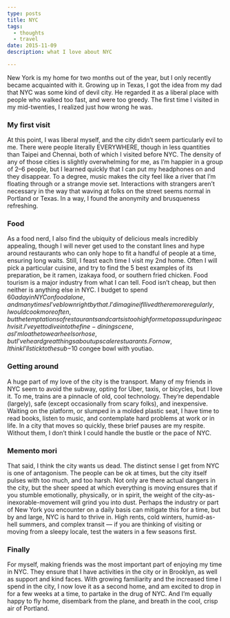 ```yaml
---
type: posts
title: NYC
tags:
  - thoughts
  - travel
date: 2015-11-09
description: what I love about NYC

---
```


New York is my home for two months out of the year, but I only recently became acquainted with it. Growing up in Texas, I got the idea from my dad that NYC was some kind of devil city. He regarded it as a liberal place with people who walked too fast, and were too greedy. The first time I visited in my mid-twenties, I realized just how wrong he was.

### My first visit

At this point, I was liberal myself, and the city didn’t seem particularly evil to me. There were people literally EVERYWHERE, though in less quantities than Taipei and Chennai, both of which I visited before NYC. The density of any of those cities is slightly overwhelming for me, as I’m happier in a group of 2–6 people, but I learned quickly that I can put my headphones on and they disappear. To a degree, music makes the city feel like a river that I’m floating through or a strange movie set. Interactions with strangers aren’t necessary in the way that waving at folks on the street seems normal in Portland or Texas. In a way, I found the anonymity and brusqueness refreshing.

### Food

As a food nerd, I also find the ubiquity of delicious meals incredibly appealing, though I will never get used to the constant lines and hype around restaurants who can only hope to fit a handful of people at a time, ensuring long waits. Still, I feast each time I visit my 2nd home. Often I will pick a particular cuisine, and try to find the 5 best examples of its preparation, be it ramen, izakaya food, or southern fried chicken. Food tourism is a major industry from what I can tell. Food isn’t cheap, but then neither is anything else in NYC. I budget to spend $60 a day in NYC on food alone, and many times I’ve blown right by that. I’d imagine if I lived there more regularly, I would cook more often, but the temptations of restaurants and carts is too high for me to pass up during each visit. I’ve yet to dive into the fine-dining scene, as I’m loathe to wear heels or hose, but I’ve heard great things about upscale restuarants. For now, I think I’ll stick to the sub-$10 congee bowl with youtiao.

### Getting around

A huge part of my love of the city is the transport. Many of my friends in NYC seem to avoid the subway, opting for Uber, taxis, or bicycles, but I love it. To me, trains are a pinnacle of old, cool technology. They’re dependable (largely), safe (except occasionally from scary folks), and inexpensive. Waiting on the platform, or slumped in a molded plastic seat, I have time to read books, listen to music, and contemplate hard problems at work or in life. In a city that moves so quickly, these brief pauses are my respite. Without them, I don’t think I could handle the bustle or the pace of NYC.

### Memento mori

That said, I think the city wants us dead. The distinct sense I get from NYC is one of antagonism. The people can be ok at times, but the city itself pulses with too much, and too harsh. Not only are there actual dangers in the city, but the sheer speed at which everything is moving ensures that if you stumble emotionally, physically, or in spirit, the weight of the city-as-inexorable-movement will grind you into dust. Perhaps the industry or part of New York you encounter on a daily basis can mitigate this for a time, but by and large, NYC is hard to thrive in. High rents, cold winters, humid-as-hell summers, and complex transit — if you are thinking of visiting or moving from a sleepy locale, test the waters in a few seasons first.

### Finally

For myself, making friends was the most important part of enjoying my time in NYC. They ensure that I have activities in the city or in Brooklyn, as well as support and kind faces. With growing familiarity and the increased time I spend in the city, I now love it as a second home, and am excited to drop in for a few weeks at a time, to partake in the drug of NYC. And I’m equally happy to fly home, disembark from the plane, and breath in the cool, crisp air of Portland.
